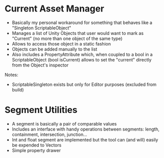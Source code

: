 # Current Asset Manager
- Basically my personal workaround for something that behaves like a "Singleton ScriptableObject"
- Manages a list of Unity Objects that user would want to mark as "Current" (no more than one object of the same type)
- Allows to access those object in a static fashion 
- Objects can be added manually to the list
- Also includes a PropertyAttribute which, when coupled to a bool in a ScriptableObject (bool isCurrent) allows to set the "current" directly from the Object's inspector

Notes:
- ScriptableSingleton<T> exists but only for Editor purposes (excluded from build)

# Segment Utilities
- A segment is basically a pair of comparable values
- Includes an interface with handy operations between segments: length, containment, intersection, junction...
- Int and float segment are implemented but the tool can (and will) easily be expended to Vectors
- Simple property drawer